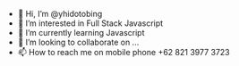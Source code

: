 - 👋 Hi, I’m @yhidotobing
- 👀 I’m interested in Full Stack Javascript 
- 🌱 I’m currently learning Javascript
- 💞️ I’m looking to collaborate on ...
- 📫 How to reach me on mobile phone +62 821 3977 3723

<!---
yhidotobing/yhidotobing is a ✨ special ✨ repository because its `README.md` (this file) appears on your GitHub profile.
You can click the Preview link to take a look at your changes.
--->
